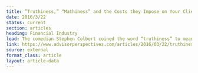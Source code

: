 ```yaml
---
title: ”Truthiness,” “Mathiness” and the Costs they Impose on Your Clients’ Assets
date: 2016/3/22
status: current
section: articles
heading: Financial Industry
lead: The comedian Stephen Colbert coined the word “truthiness” to mean something that “feels right in the gut” but lacks empirical or theoretical support. Its counterpart in the realm of finance is “mathiness”
link: https://www.advisorperspectives.com/articles/2016/03/22/truthiness-mathiness-and-the-costs-they-impose-on-your-clients-assets
source: external
format_class: article
layout: article-data
---
```


